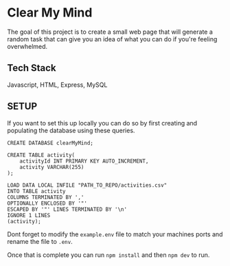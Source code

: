 # Clear My Mind

The goal of this project is to create a small web page that will generate a random task
that can give you an idea of what you can do if you're feeling overwhelmed.

## Tech Stack

Javascript, HTML, Express, MySQL

## SETUP

If you want to set this up locally you can do so by first creating and populating the database using these queries.

```mysql
CREATE DATABASE clearMyMind;

CREATE TABLE activity(
    activityId INT PRIMARY KEY AUTO_INCREMENT,
    activity VARCHAR(255)
);

LOAD DATA LOCAL INFILE "PATH_TO_REPO/activities.csv"
INTO TABLE activity
COLUMNS TERMINATED BY ','
OPTIONALLY ENCLOSED BY '"'
ESCAPED BY '"' LINES TERMINATED BY '\n'
IGNORE 1 LINES
(activity);

```

Dont forget to modify the `example.env` file to match your machines ports and rename the file to `.env`.

Once that is complete you can run `npm install` and then `npm dev` to run.
